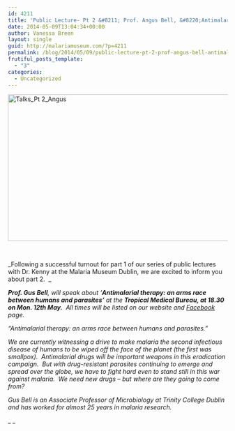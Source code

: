 ```yaml
---
id: 4211
title: 'Public Lecture- Pt 2 &#8211; Prof. Angus Bell, &#8220;Antimalarial therapy: an arms race between humans and parasites.&#8221;'
date: 2014-05-09T13:04:34+00:00
author: Vanessa Breen
layout: single
guid: http://malariamuseum.com/?p=4211
permalink: /blog/2014/05/09/public-lecture-pt-2-prof-angus-bell-antimalarial-therapy-an-arms-race-between-humans-and-parasites/
frutiful_posts_template:
  - "3"
categories:
  - Uncategorized
---
```

<img class="alignnone  wp-image-4221" src="http://malariamuseum.com/wp-content/uploads/2014/05/Talks_Pt-2_Angus-300x175.jpg" alt="Talks_Pt 2_Angus" width="577" height="336" srcset="http://malariamuseum.com/wp-content/uploads/2014/05/Talks_Pt-2_Angus-300x175.jpg 300w, http://malariamuseum.com/wp-content/uploads/2014/05/Talks_Pt-2_Angus.jpg 960w" sizes="(max-width: 577px) 100vw, 577px" />

&nbsp;

_Following a successful turnout for part 1 of our series of public lectures with Dr. Kenny at the Malaria Museum Dublin, we are excited to inform you about part 2.  _

_**Prof. Gus Bell**, will speak about &#8216;**Antimalarial therapy: an arms race between humans and parasites&#8217;** at the **Tropical Medical Bureau, at 18.30 on Mon. 12th May.**  All times will be listed on our website and [Facebook](https://www.facebook.com/events/291399951036054/?context=create&source=49) page._

_“Antimalarial therapy: an arms race between humans and parasites.”_

_We are currently witnessing a drive to make malaria the second infectious disease of humans to be wiped off the face of the planet (the first was smallpox).  Antimalarial drugs will be important weapons in this eradication campaign.  But with drug-resistant parasites continuing to emerge and spread over the globe, we have to fight hard even to stand still in this war against malaria.  We need new drugs – but where are they going to come from?_
  
_Gus Bell is an Associate Professor of Microbiology at Trinity College Dublin and has worked for almost 25 years in malaria research._

_ _